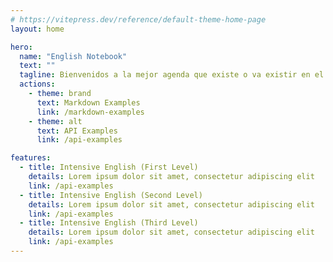 ```yaml
---
# https://vitepress.dev/reference/default-theme-home-page
layout: home

hero:
  name: "English Notebook"
  text: ""
  tagline: Bienvenidos a la mejor agenda que existe o va existir en el mundo de las agendas agendosas
  actions:
    - theme: brand
      text: Markdown Examples
      link: /markdown-examples
    - theme: alt
      text: API Examples
      link: /api-examples

features:
  - title: Intensive English (First Level)
    details: Lorem ipsum dolor sit amet, consectetur adipiscing elit
    link: /api-examples
  - title: Intensive English (Second Level)
    details: Lorem ipsum dolor sit amet, consectetur adipiscing elit
    link: /api-examples
  - title: Intensive English (Third Level)
    details: Lorem ipsum dolor sit amet, consectetur adipiscing elit
    link: /api-examples
---
```


